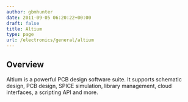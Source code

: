 ```yaml
---
author: gbmhunter
date: 2011-09-05 06:20:22+00:00
draft: false
title: Altium
type: page
url: /electronics/general/altium
---
```


## Overview

Altium is a powerful PCB design software suite. It supports schematic design, PCB design, SPICE simulation, library management, cloud interfaces, a scripting API and more.
